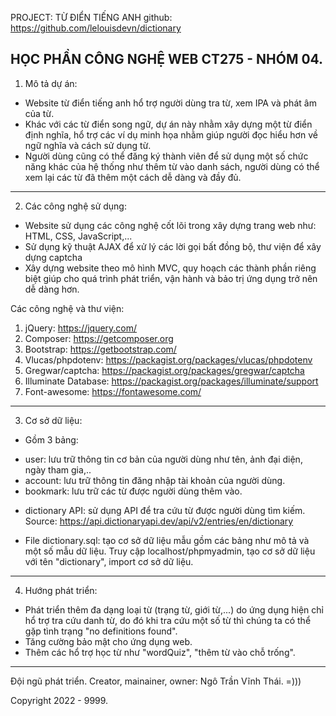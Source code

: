PROJECT: TỪ ĐIỂN TIẾNG ANH
github: https://github.com/lelouisdevn/dictionary

HỌC PHẦN CÔNG NGHỆ WEB CT275 - NHÓM 04.
----------------------------------------------

1. Mô tả dự án:
- Website từ điển tiếng anh hổ trợ người dùng tra từ, xem IPA và phát âm của từ.
- Khác với các từ điển song ngữ, dự án này nhằm xây dựng một từ điển định nghĩa, hổ trợ các ví dụ minh họa nhằm giúp người đọc hiểu hơn về ngữ nghĩa và cách sử dụng từ.
- Người dùng cũng có thể đăng ký thành viên để sử dụng một số chức năng khác của hệ thống như thêm từ vào danh sách, người dùng có thể xem lại các từ đã thêm một cách dễ dàng và đầy đủ.

----------------------------------------------

2. Các công nghệ sử dụng:
- Website sử dụng các công nghệ cốt lõi trong xây dựng trang web như: HTML, CSS, JavaScript,...
- Sử dụng kỹ thuật AJAX để xử lý các lời gọi bất đồng bộ, thư viện để xây dựng captcha
- Xây dựng website theo mô hình MVC, quy hoạch các thành phần riêng biệt giúp cho quá trình phát triển, vận hành và bảo trị ứng dụng trở nên dễ dàng hơn.

Các công nghệ và thư viện:
1. jQuery: https://jquery.com/
2. Composer: https://getcomposer.org
3. Bootstrap: https://getbootstrap.com/
4. Vlucas/phpdotenv: https://packagist.org/packages/vlucas/phpdotenv
5. Gregwar/captcha: https://packagist.org/packages/gregwar/captcha
6. Illuminate Database: https://packagist.org/packages/illuminate/support
7. Font-awesome: https://fontawesome.com/

---------------------------------------------------
3. Cơ sở dữ liệu:
- Gồm 3 bảng:
+ user: lưu trữ thông tin cơ bản của người dùng như tên, ảnh đại diện, ngày tham gia,..
+ account: lưu trữ thông tin đăng nhập tài khoản của người dùng.
+ bookmark: lưu trữ các từ được người dùng thêm vào.

- dictionary API: sử dụng API để tra cứu từ được người dùng tìm kiếm.
Source: https://api.dictionaryapi.dev/api/v2/entries/en/dictionary

- File dictionary.sql: tạo cơ sở dữ liệu mẫu gồm các bảng như mô tả và một số mẫu dữ liệu.
Truy cập localhost/phpmyadmin, tạo cơ sở dữ liệu với tên "dictionary", import cơ sở dữ liệu.

--------------------------------------------------
4. Hướng phát triển:
- Phát triển thêm đa dạng loại từ (trạng từ, giới từ,...) do ứng dụng hiện chỉ hổ trợ tra cứu danh từ, do đó khi tra cứu một số từ thì chúng ta có thể gặp tình trạng "no definitions found".
- Tăng cường bảo mật cho ứng dụng web.
- Thêm các hổ trợ học từ như "wordQuiz", "thêm từ vào chỗ trống".

--------------------------------------------------
Đội ngũ phát triển.
Creator, mainainer, owner: Ngô Trần Vĩnh Thái. =)))

Copyright 2022 - 9999.
